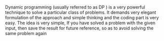 Dynamic programming (usually referred to as DP ) is a very powerful technique to solve a particular class of problems.
It demands very elegant formulation of the approach and simple thinking and the coding part is very easy.
The idea is very simple, If you have solved a problem with the given input, 
then save the result for future reference, so as to avoid solving the same problem again
